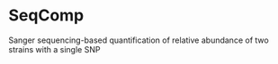 # SeqComp
Sanger sequencing-based quantification of relative abundance of two strains with a single SNP
